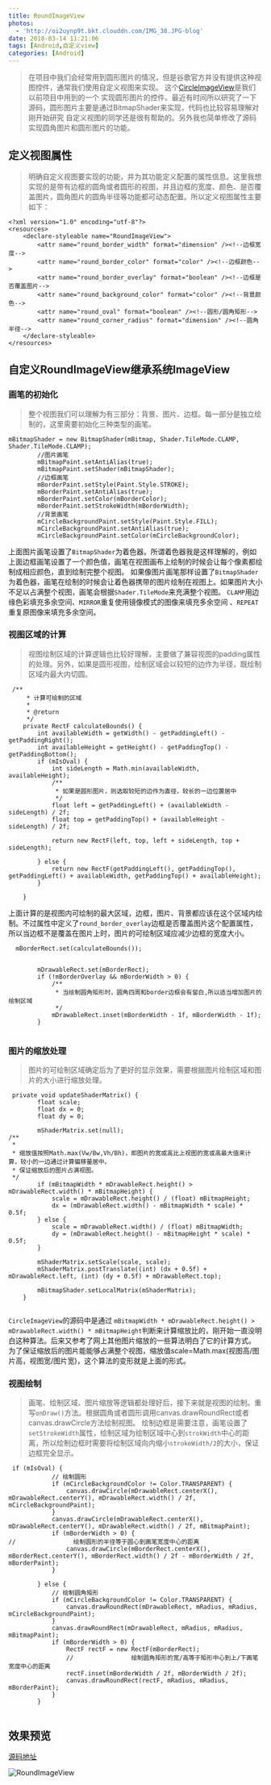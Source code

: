```yaml
---
title: RoundImageView
photos:
  - 'http://oi2uynp9t.bkt.clouddn.com/IMG_38.JPG-blog'
date: 2018-03-14 11:21:06
tags: [Android,自定义view]
categories: [Android]
---
```

 
> 在项目中我们会经常用到圆形图片的情况，但是谷歌官方并没有提供这种视图控件，通常我们使用自定义视图来实现。
这个[CircleImageView](https://github.com/hdodenhof/CircleImageView)是我们以前项目中用到的一个
实现圆形图片的控件。最近有时间所以研究了一下源码，圆形图片主要是通过BitmapShader来实现，代码也比较容易理解对刚开始研究
自定义视图的同学还是很有帮助的。另外我也简单修改了源码实现圆角图片和圆形图片的功能。

<!--more-->

## 定义视图属性

>  明确自定义视图要实现的功能，并为其功能定义配置的属性信息。这里我想实现的是带有边框的圆角或者圆形的视图，并且边框的宽度、颜色、是否覆盖图片，圆角图片的圆角半径等功能都可动态配置。所以定义视图属性主要如下：

```
<?xml version="1.0" encoding="utf-8"?>
<resources>
    <declare-styleable name="RoundImageView">
        <attr name="round_border_width" format="dimension" /><!--边框宽度-->
        <attr name="round_border_color" format="color" /><!--边框颜色-->
        <attr name="round_border_overlay" format="boolean" /><!--边框是否覆盖图片-->
        <attr name="round_background_color" format="color" /><!--背景颜色-->
        <attr name="round_oval" format="boolean" /><!--圆形/圆角矩形-->
        <attr name="round_corner_radius" format="dimension" /><!--圆角半径-->
    </declare-styleable>
</resources>

```

## 自定义RoundImageView继承系统ImageView



### 画笔的初始化

> 整个视图我们可以理解为有三部分：背景、图片、边框。每一部分是独立绘制的，这里需要初始化三种类型的画笔。

```
mBitmapShader = new BitmapShader(mBitmap, Shader.TileMode.CLAMP, Shader.TileMode.CLAMP);
        //图片画笔
        mBitmapPaint.setAntiAlias(true);
        mBitmapPaint.setShader(mBitmapShader);
        //边框画笔
        mBorderPaint.setStyle(Paint.Style.STROKE);
        mBorderPaint.setAntiAlias(true);
        mBorderPaint.setColor(mBorderColor);
        mBorderPaint.setStrokeWidth(mBorderWidth);
        //背景画笔
        mCircleBackgroundPaint.setStyle(Paint.Style.FILL);
        mCircleBackgroundPaint.setAntiAlias(true);
        mCircleBackgroundPaint.setColor(mCircleBackgroundColor);

```
上面图片画笔设置了`BitmapShader`为着色器。所谓着色器我是这样理解的，例如上面边框画笔设置了一个颜色值，画笔在视图画布上绘制的时候会让每个像素都绘制成相应颜色，直到绘制完整个视图。
如果像图片画笔那样设置了`BitmapShader`为着色器，画笔在绘制的时候会让着色器携带的图片绘制在视图上。如果图片大小不足以占满整个视图，画笔会根据`Shader.TileMode`来充满整个视图。
`CLAMP`用边缘色彩填充多余空间、`MIRROR`重复使用镜像模式的图像来填充多余空间 、`REPEAT`重复原图像来填充多余空间。

### 视图区域的计算

> 视图绘制区域的计算逻辑也比较好理解，主要做了兼容视图的padding属性的处理。另外，如果是圆形视图，绘制区域会以较短的边作为半径，既绘制区域内最大内切圆。 

```
 /**
     * 计算可绘制的区域
     *
     * @return
     */
    private RectF calculateBounds() {
        int availableWidth = getWidth() - getPaddingLeft() - getPaddingRight();
        int availableHeight = getHeight() - getPaddingTop() - getPaddingBottom();
        if (mIsOval) {
            int sideLength = Math.min(availableWidth, availableHeight);
            /**
             * 如果是圆形图片，则选取较短的边作为直径，较长的一边位置居中
             */
            float left = getPaddingLeft() + (availableWidth - sideLength) / 2f;
            float top = getPaddingTop() + (availableHeight - sideLength) / 2f;

            return new RectF(left, top, left + sideLength, top + sideLength);

        } else {
            return new RectF(getPaddingLeft(), getPaddingTop(), getPaddingLeft() + availableWidth, getPaddingTop() + availableHeight);
        }

    }
```

上面计算的是视图内可绘制的最大区域，边框，图片、背景都应该在这个区域内绘制。不过属性中定义了`round_border_overlay`边框是否覆盖图片这个配置属性，所以当边框不是覆盖在图片上时，图片的可绘制区域应减少边框的宽度大小。

```
  mBorderRect.set(calculateBounds());


        mDrawableRect.set(mBorderRect);
        if (!mBorderOverlay && mBorderWidth > 0) {
            /**
             * 当绘制圆角矩形时，圆角四周和border边框会有留白,所以适当增加图片的绘制区域
             */
            mDrawableRect.inset(mBorderWidth - 1f, mBorderWidth - 1f);
        }


```

### 图片的缩放处理

> 图片的可绘制区域确定后为了更好的显示效果，需要根据图片绘制区域和图片的大小进行缩放处理。


```
 private void updateShaderMatrix() {
        float scale;
        float dx = 0;
        float dy = 0;

        mShaderMatrix.set(null);
/**
 *
 * 缩放值按照Math.max(Vw/Bw,Vh/Bh)，即图片的宽或高比上视图的宽或高最大值来计算，较小的一边通过计算偏移量居中。
 * 保证缩放后的图片占满视图。
 */
        if (mBitmapWidth * mDrawableRect.height() > mDrawableRect.width() * mBitmapHeight) {
            scale = mDrawableRect.height() / (float) mBitmapHeight;
            dx = (mDrawableRect.width() - mBitmapWidth * scale) * 0.5f;
        } else {
            scale = mDrawableRect.width() / (float) mBitmapWidth;
            dy = (mDrawableRect.height() - mBitmapHeight * scale) * 0.5f;
        }

        mShaderMatrix.setScale(scale, scale);
        mShaderMatrix.postTranslate((int) (dx + 0.5f) + mDrawableRect.left, (int) (dy + 0.5f) + mDrawableRect.top);

        mBitmapShader.setLocalMatrix(mShaderMatrix);
    }


```

`CircleImageView`的源码中是通过 `mBitmapWidth * mDrawableRect.height() > mDrawableRect.width() * mBitmapHeight`判断来计算缩放比的，刚开始一直没明白这种算法。后来又参考了网上其他图片缩放的一些算法明白了它的计算方式。
为了保证缩放后的图片能能够占满整个视图，缩放值scale=Math.max(视图高/图片高，视图宽/图片宽)，这个算法的变形就是上面的形式。

### 视图绘制

> 画笔、绘制区域、图片缩放等逻辑都处理好后，接下来就是视图的绘制。重写`onDraw()`方法。根据圆角或者圆形调用canvas.drawRoundRect或者canvas.drawCircle方法绘制视图。
绘制边框是需要注意，画笔设置了`setStrokeWidth`属性，绘制区域为绘制区域中心到`strokWidth`中心的距离，所以绘制边框时需要将绘制区域向内缩小`strokeWidth/2`的大小，保证边框完全显示。

```
 if (mIsOval) {
            // 绘制圆形
            if (mCircleBackgroundColor != Color.TRANSPARENT) {
                canvas.drawCircle(mDrawableRect.centerX(), mDrawableRect.centerY(), mDrawableRect.width() / 2f, mCircleBackgroundPaint);
            }
            canvas.drawCircle(mDrawableRect.centerX(), mDrawableRect.centerY(), mDrawableRect.width() / 2f, mBitmapPaint);
            if (mBorderWidth > 0) {
//                绘制圆形的半径等于圆心到画笔宽度中心的距离
                canvas.drawCircle(mBorderRect.centerX(), mBorderRect.centerY(), mBorderRect.width() / 2f - mBorderWidth / 2f, mBorderPaint);
            }

        } else {
            // 绘制圆角矩形
            if (mCircleBackgroundColor != Color.TRANSPARENT) {
                canvas.drawRoundRect(mDrawableRect, mRadius, mRadius, mCircleBackgroundPaint);
            }
            canvas.drawRoundRect(mDrawableRect, mRadius, mRadius, mBitmapPaint);
            if (mBorderWidth > 0) {
                RectF rectF = new RectF(mBorderRect);
                //                绘制圆角矩形的宽/高等于矩形中心到上/下画笔宽度中心的距离
                rectF.inset(mBorderWidth / 2f, mBorderWidth / 2f);
                canvas.drawRoundRect(rectF, mRadius, mRadius, mBorderPaint);
            }
        }
        
```
## 效果预览

[源码地址](https://github.com/violinlin/ViolinDemo/blob/master/imageview/src/main/java/com/violin/imageview/RoundImageView.java)

![RoundImageView](http://7xvvky.com1.z0.glb.clouddn.com/blog/roundimageview.png)